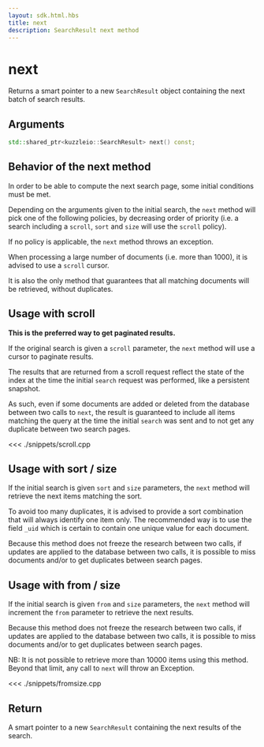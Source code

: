 ```yaml
---
layout: sdk.html.hbs
title: next
description: SearchResult next method
---
```


# next

Returns a smart pointer to a new `SearchResult` object containing the next batch of search results.

## Arguments

```cpp
std::shared_ptr<kuzzleio::SearchResult> next() const;
```

## Behavior of the next method

In order to be able to compute the next search page, some initial conditions must be met.

Depending on the arguments given to the initial search, the `next` method will pick one of the following policies, by decreasing order of priority (i.e. a search including a `scroll`, `sort` and `size` will use the `scroll` policy).

If no policy is applicable, the `next` method throws an exception.

<div class="alert alert-info">
  <p>
  When processing a large number of documents (i.e. more than 1000), it is advised to use a <code>scroll</code> cursor.
  </p>
  <p>
  It is also the only method that guarantees that all matching documents will be retrieved, without duplicates.
  </p>
</div>

## Usage with scroll

**This is the preferred way to get paginated results.**

If the original search is given a `scroll` parameter, the `next` method will use a cursor to paginate results.

The results that are returned from a scroll request reflect the state of the index at the time the initial `search` request was performed, like a persistent snapshot.

As such, even if some documents are added or deleted from the database between two calls to `next`, the result is guaranteed to include all items matching the query at the time the initial `search` was sent and to not get any duplicate between two search pages.

<<< ./snippets/scroll.cpp

## Usage with sort / size

If the initial search is given `sort` and `size` parameters, the `next` method will retrieve the next items matching the sort.

To avoid too many duplicates, it is advised to provide a sort combination that will always identify one item only. The recommended way is to use the field `_uid` which is certain to contain one unique value for each document.

Because this method does not freeze the research between two calls, if updates are applied to the database between two calls, it is possible to miss documents and/or to get duplicates between search pages.

## Usage with from / size

If the initial search is given `from` and `size` parameters, the `next` method will increment the `from` parameter to retrieve the next results.

Because this method does not freeze the research between two calls, if updates are applied to the database between two calls, it is possible to miss documents and/or to get duplicates between search pages.

<div class="alert alert-info">
  <p>
    NB: It is not possible to retrieve more than 10000 items using this method. Beyond that limit, any call to <code>next</code> will throw an Exception.
  </p>
</div>

<<< ./snippets/fromsize.cpp

## Return

A smart pointer to a new `SearchResult` containing the next results of the search.
